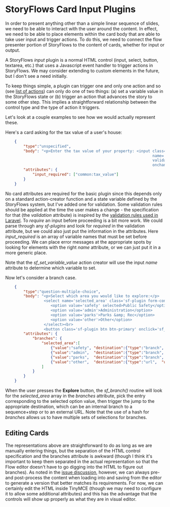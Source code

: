 # StoryFlows Card Input Plugins

In order to present anything other than a simple linear sequence of slides, we need to be able to interact with the user around the content. In effect, we need to be able to place elements within the card body that are able to take user input and trigger actions. To do this, we need to connect the flow presenter portion of StoryFlows to the content of cards, whether for input or output.

A StoryFlows _input_ plugin is a normal HTML control (input, select, button, textarea, etc.) that uses a Javascript event handler to trigger actions in StoryFlows. We may consider extending to custom elements in the future, but I don't see a need initially.

To keep things simple, a plugin can trigger one and only one action and so (see [list of actions](flow.md#list-of-actions)) can only do one of two things: (a) set a variable value in the StoryFlows state or (b) trigger an action that advances the story to some other step. This implies a straightforward relationship between the control type and the type of action it triggers.

Let's look at a couple examples to see how we would actually represent these.

Here's a card asking for the tax value of a user's house:

```json
    {
        "type":"unspecified",
        "body": "<p>Enter the tax value of your property: <input class='sf-plugin form-control' type='text' 
                                                                 name='common:tax_value'
                                                                 validation='numeric|min:0' value='{!! common:tax_value !!}'
                                                                 onchange='sf_set_variable_value()'>.</p>",
        "attributes": {
            "input_required": ["common:tax_value"]
        }
    }
```
No card attributes are required for the basic plugin since this depends only on a standard action-creator function and a state variable defined by the StoryFlows system, but I've added one for validation. Some validation rules should be applied at the time the user makes a change - the specification for that (the _validation_ attribute) is inspired by the [validation rules used in Laravel](http://laravel.com/docs/5.1/validation#available-validation-rules). To _require_ an input before proceeding is a bit more work. We could parse through any _sf-plugins_ and look for _required_ in the validation attribute, but we could also just put the information in the attributes. Here _input_required_ is an array of variable names that must be set before proceeding. We can place error messages at the appropriate spots by looking for elements with the right _name_ attribute, or we can just put it in a more generic place.

Note that the _sf_set_variable_value_ action creator will use the input _name_ attribute to determine which variable to set.

Now let's consider a branch case.

```json
    {
        "type":"question-multiple-choice",
        "body": "<p>Select which area you would like to explore:</p>
                 <select name='selected_area' class='sf-plugin form-control' onchange='sf_set_variable_value()'>
                    <option value='safety' selected>Public Safety</option>
                    <option value='admin'>Administration</option>
                    <option value='parks'>Parks &amp; Rec</option>
                    <option value='other'>Other</option>
                 </select><br>
                 <button class='sf-plugin btn btn-primary' onclick='sf_branch()'>Explore</button>",
        "attributes": {
            "branches": {
                "selected_area":[
                    {"value":"safety", "destination":{"type":"branch", "sequence":21, "step":0}},
                    {"value":"admin",  "destination":{"type":"branch", "sequence":21, "step":0}},
                    {"value":"parks",  "destination":{"type":"branch", "sequence":21, "step":0}},
                    {"value":"other",  "destination":{"type":"url",  "url":"http://www.ashevillenc.gov/Departments/CapitalProjectsManagement.aspx"}}
                ]
            }
        }
    }
```
When the user presses the __Explore__ button, the _sf_branch()_ routine will look for the _selected_area_ array in the _branches_ attribute, pick the entry corresponding to the selected option value, then trigger the jump to the appropriate destination, which can be an internal branch to a sequence+step or to an external URL. Note that the use of a hash for _branches_ allows us to have multiple sets of selections for branches.

## Editing Cards
The representations above are straightforward to do as long as we are manually entering things, but the separation of the HTML control specification and the branches attribute is awkward (though I think it's important to keep them separated in the actual representation so that the Flow editor doesn't have to go digging into the HTML to figure out branches). As noted in the [issue discussion](https://github.com/DemocracyApps/storyflows/issues/1), however, we can always pre- and post-process the content when loading into and saving from the editor to generate a version that better matches its requirements. For now, we can certainly edit the HTML inside TinyMCE (though we may need to configure it to allow some additional attributes) and this has the advantage that the controls will show up properly as what they are in visual editor.


